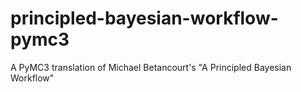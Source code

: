 # principled-bayesian-workflow-pymc3
A PyMC3 translation of Michael Betancourt's "A Principled Bayesian Workflow"
